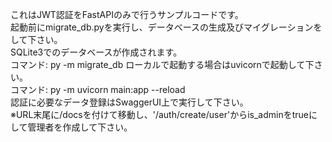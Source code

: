これはJWT認証をFastAPIのみで行うサンプルコードです。  
起動前にmigrate_db.pyを実行し、データベースの生成及びマイグレーションをして下さい。  
SQLite3でのデータベースが作成されます。  
コマンド: py -m migrate_db
ローカルで起動する場合はuvicornで起動して下さい。  
コマンド: py -m uvicorn main:app --reload  
認証に必要なデータ登録はSwaggerUI上で実行して下さい。  
※URL末尾に/docsを付けて移動し、'/auth/create/user'からis_adminをtrueにして管理者を作成して下さい。  
